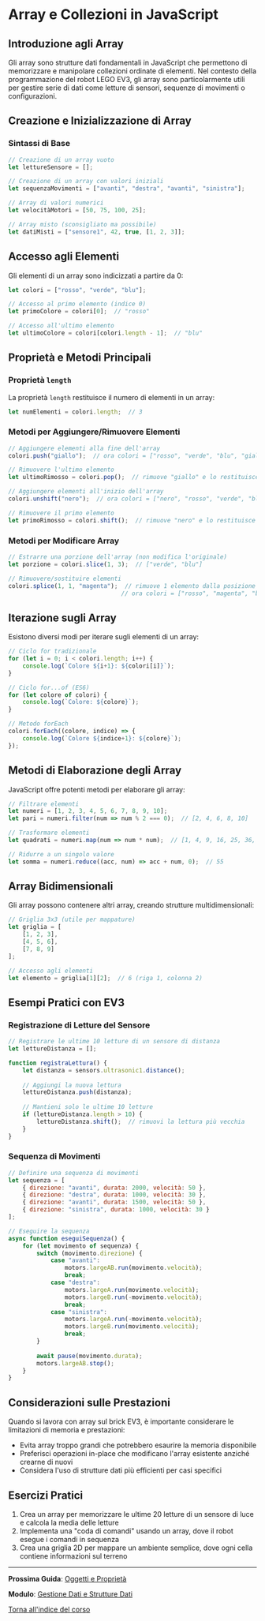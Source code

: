 # Array e Collezioni in JavaScript

## Introduzione agli Array

Gli array sono strutture dati fondamentali in JavaScript che permettono di memorizzare e manipolare collezioni ordinate di elementi. Nel contesto della programmazione del robot LEGO EV3, gli array sono particolarmente utili per gestire serie di dati come letture di sensori, sequenze di movimenti o configurazioni.

## Creazione e Inizializzazione di Array

### Sintassi di Base

```javascript
// Creazione di un array vuoto
let lettureSensore = [];

// Creazione di un array con valori iniziali
let sequenzaMovimenti = ["avanti", "destra", "avanti", "sinistra"];

// Array di valori numerici
let velocitàMotori = [50, 75, 100, 25];

// Array misto (sconsigliato ma possibile)
let datiMisti = ["sensore1", 42, true, [1, 2, 3]];
```

## Accesso agli Elementi

Gli elementi di un array sono indicizzati a partire da 0:

```javascript
let colori = ["rosso", "verde", "blu"];

// Accesso al primo elemento (indice 0)
let primoColore = colori[0];  // "rosso"

// Accesso all'ultimo elemento
let ultimoColore = colori[colori.length - 1];  // "blu"
```

## Proprietà e Metodi Principali

### Proprietà `length`

La proprietà `length` restituisce il numero di elementi in un array:

```javascript
let numElementi = colori.length;  // 3
```

### Metodi per Aggiungere/Rimuovere Elementi

```javascript
// Aggiungere elementi alla fine dell'array
colori.push("giallo");  // ora colori = ["rosso", "verde", "blu", "giallo"]

// Rimuovere l'ultimo elemento
let ultimoRimosso = colori.pop();  // rimuove "giallo" e lo restituisce

// Aggiungere elementi all'inizio dell'array
colori.unshift("nero");  // ora colori = ["nero", "rosso", "verde", "blu"]

// Rimuovere il primo elemento
let primoRimosso = colori.shift();  // rimuove "nero" e lo restituisce
```

### Metodi per Modificare Array

```javascript
// Estrarre una porzione dell'array (non modifica l'originale)
let porzione = colori.slice(1, 3);  // ["verde", "blu"]

// Rimuovere/sostituire elementi
colori.splice(1, 1, "magenta");  // rimuove 1 elemento dalla posizione 1 e inserisce "magenta"
                                // ora colori = ["rosso", "magenta", "blu"]
```

## Iterazione sugli Array

Esistono diversi modi per iterare sugli elementi di un array:

```javascript
// Ciclo for tradizionale
for (let i = 0; i < colori.length; i++) {
    console.log(`Colore ${i+1}: ${colori[i]}`);
}

// Ciclo for...of (ES6)
for (let colore of colori) {
    console.log(`Colore: ${colore}`);
}

// Metodo forEach
colori.forEach((colore, indice) => {
    console.log(`Colore ${indice+1}: ${colore}`);
});
```

## Metodi di Elaborazione degli Array

JavaScript offre potenti metodi per elaborare gli array:

```javascript
// Filtrare elementi
let numeri = [1, 2, 3, 4, 5, 6, 7, 8, 9, 10];
let pari = numeri.filter(num => num % 2 === 0);  // [2, 4, 6, 8, 10]

// Trasformare elementi
let quadrati = numeri.map(num => num * num);  // [1, 4, 9, 16, 25, 36, 49, 64, 81, 100]

// Ridurre a un singolo valore
let somma = numeri.reduce((acc, num) => acc + num, 0);  // 55
```

## Array Bidimensionali

Gli array possono contenere altri array, creando strutture multidimensionali:

```javascript
// Griglia 3x3 (utile per mappature)
let griglia = [
    [1, 2, 3],
    [4, 5, 6],
    [7, 8, 9]
];

// Accesso agli elementi
let elemento = griglia[1][2];  // 6 (riga 1, colonna 2)
```

## Esempi Pratici con EV3

### Registrazione di Letture del Sensore

```javascript
// Registrare le ultime 10 letture di un sensore di distanza
let lettureDistanza = [];

function registraLettura() {
    let distanza = sensors.ultrasonic1.distance();
    
    // Aggiungi la nuova lettura
    lettureDistanza.push(distanza);
    
    // Mantieni solo le ultime 10 letture
    if (lettureDistanza.length > 10) {
        lettureDistanza.shift();  // rimuovi la lettura più vecchia
    }
}
```

### Sequenza di Movimenti

```javascript
// Definire una sequenza di movimenti
let sequenza = [
    { direzione: "avanti", durata: 2000, velocità: 50 },
    { direzione: "destra", durata: 1000, velocità: 30 },
    { direzione: "avanti", durata: 1500, velocità: 50 },
    { direzione: "sinistra", durata: 1000, velocità: 30 }
];

// Eseguire la sequenza
async function eseguiSequenza() {
    for (let movimento of sequenza) {
        switch (movimento.direzione) {
            case "avanti":
                motors.largeAB.run(movimento.velocità);
                break;
            case "destra":
                motors.largeA.run(movimento.velocità);
                motors.largeB.run(-movimento.velocità);
                break;
            case "sinistra":
                motors.largeA.run(-movimento.velocità);
                motors.largeB.run(movimento.velocità);
                break;
        }
        
        await pause(movimento.durata);
        motors.largeAB.stop();
    }
}
```

## Considerazioni sulle Prestazioni

Quando si lavora con array sul brick EV3, è importante considerare le limitazioni di memoria e prestazioni:

- Evita array troppo grandi che potrebbero esaurire la memoria disponibile
- Preferisci operazioni in-place che modificano l'array esistente anziché crearne di nuovi
- Considera l'uso di strutture dati più efficienti per casi specifici

## Esercizi Pratici

1. Crea un array per memorizzare le ultime 20 letture di un sensore di luce e calcola la media delle letture
2. Implementa una "coda di comandi" usando un array, dove il robot esegue i comandi in sequenza
3. Crea una griglia 2D per mappare un ambiente semplice, dove ogni cella contiene informazioni sul terreno

---

**Prossima Guida**: [Oggetti e Proprietà](02-OggettiProprietà.md)

**Modulo**: [Gestione Dati e Strutture Dati](README.md)

[Torna all'indice del corso](../README.md)